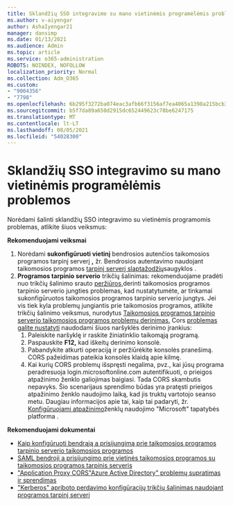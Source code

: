 ```yaml
---
title: Sklandžių SSO integravimo su mano vietinėmis programėlėmis problemos
ms.author: v-aiyengar
author: AshaIyengar21
manager: dansimp
ms.date: 01/13/2021
ms.audience: Admin
ms.topic: article
ms.service: o365-administration
ROBOTS: NOINDEX, NOFOLLOW
localization_priority: Normal
ms.collection: Adm_O365
ms.custom:
- "9004356"
- "7798"
ms.openlocfilehash: 6b295f3272ba074eac3afb66f3156af7ea4065a1398a215bcb3cde5da74b198a
ms.sourcegitcommit: b5f7da89a650d2915dc652449623c78be6247175
ms.translationtype: MT
ms.contentlocale: lt-LT
ms.lasthandoff: 08/05/2021
ms.locfileid: "54028300"
---
```

# <a name="issues-with-integrating-seamless-sso-with-my-on-premises-apps"></a>Sklandžių SSO integravimo su mano vietinėmis programėlėmis problemos

Norėdami šalinti sklandžių SSO integravimo su vietinėmis programomis problemas, atlikite šiuos veiksmus:

**Rekomenduojami veiksmai**

1. Norėdami **sukonfigūruoti vietinį** bendrosios autenčios taikomosios programos tarpinį serverį **,** žr. Bendrosios autentavimo naudojant taikomosios programos [tarpinį serverį slaptažodžių](https://docs.microsoft.com/azure/active-directory/manage-apps/application-proxy-configure-single-sign-on-password-vaulting)saugyklos .
1. **Programos tarpinio serverio** trikčių šalinimas: rekomenduojame pradėti nuo trikčių šalinimo srauto [peržiūros,](https://docs.microsoft.com/azure/active-directory/manage-apps/application-proxy-debug-connectors)derinti taikomosios programos tarpinio serverio jungties problemas, kad nustatytumėte, ar tinkamai sukonfigūruotos taikomosios programos tarpinio serverio jungtys. Jei vis tiek kyla problemų jungiantis prie taikomosios programos, atlikite trikčių šalinimo veiksmus, nurodytus [Taikomosios programos tarpinio serverio taikomosios programos problemų derinimas.](https://docs.microsoft.com/azure/active-directory/manage-apps/application-proxy-debug-apps) Cors [problemas galite nustatyti](https://docs.microsoft.com/azure/active-directory/manage-apps/application-proxy-understand-cors-issues#understand-and-identify-cors-issues) naudodami šiuos naršyklės derinimo įrankius:
    1. Paleiskite naršyklę ir raskite žiniatinklio taikomąją programą.
    1. Paspauskite **F12,** kad iškeitų derinimo konsolė.
    1. Pabandykite atkurti operaciją ir peržiūrėkite konsolės pranešimą. CORS pažeidimas pateikia konsolės klaidą apie kilmę.
    1. Kai kurių CORS problemų išspręsti negalima, pvz., kai jūsų programa peradresuoja login.microsoftonline.com autentifikuoti, o prieigos atpažinimo ženklo galiojimas baigiasi. Tada CORS skambutis nepavyks. Šio scenarijaus sprendimo būdas yra pratęsti prieigos atpažinimo ženklo naudojimo laiką, kad jis truktų vartotojo seanso metu. Daugiau informacijos apie tai, kaip tai padaryti, žr. [Konfigūruojami atpažinimo](https://docs.microsoft.com/azure/active-directory/develop/active-directory-configurable-token-lifetimes)ženklų naudojimo "Microsoft" tapatybės platforma .

**Rekomenduojami dokumentai**

- [Kaip konfigūruoti bendrąją a prisijungimą prie taikomosios programos tarpinio serverio taikomosios programos](https://docs.microsoft.com/azure/active-directory/manage-apps/application-proxy-config-sso-how-to)
- [SAML bendroji a prisijungimo prie vietinės taikomosios programos su taikomosios programos tarpinis serveris](https://docs.microsoft.com/azure/active-directory/manage-apps/application-proxy-configure-single-sign-on-on-premises-apps)
- ["Application Proxy CORS"Azure Active Directory" problemų supratimas ir sprendimas](https://docs.microsoft.com/azure/active-directory/manage-apps/application-proxy-understand-cors-issues#solutions-for-application-proxy-cors-issues)
- ["Kerberos" apriboto perdavimo konfigūracijų trikčių šalinimas naudojant programos tarpinį serverį](https://docs.microsoft.com/azure/active-directory/manage-apps/application-proxy-back-end-kerberos-constrained-delegation-how-to)